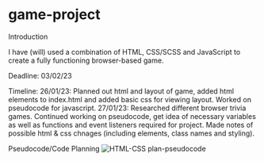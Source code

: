 # game-project

Introduction

I have (will) used a combination of HTML, CSS/SCSS and JavaScript to create a fully functioning browser-based game. 


Deadline: 03/02/23

Timeline:
26/01/23: Planned out html and layout of game, added html elements to index.html and added basic css for viewing layout. Worked on pseudocode for javascript.
27/01/23: Researched different browser trivia games. Continued working on pseudocode, get idea of necessary variables as well as functions and event listeners required for project. Made notes of possible html & css chnages (including elements, class names and styling). 

Pseudocode/Code Planning
![HTML-CSS plan-pseudocode](https://user-images.githubusercontent.com/81630548/214893048-81f0c464-e514-4086-9bb2-fab6ce5fcbf2.jpg)
